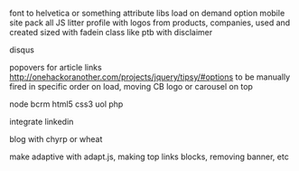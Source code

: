 font to helvetica or something
attribute libs
load on demand option
mobile site
pack all JS
litter profile with logos from products, companies, used and created
sized with fadein class like ptb
with disclaimer

disqus

popovers for article links http://onehackoranother.com/projects/jquery/tipsy/#options
to be manually fired in specific order on load, moving CB logo 
or carousel on top



node
bcrm
html5
css3
uol
php

integrate linkedin

blog with chyrp or wheat


make adaptive with adapt.js, making top links blocks, removing banner, etc
